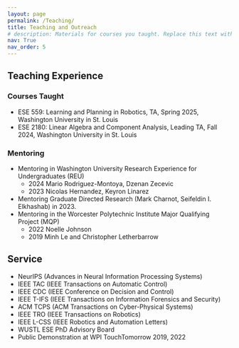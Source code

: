 ```yaml
---
layout: page
permalink: /Teaching/
title: Teaching and Outreach
# description: Materials for courses you taught. Replace this text with your description.
nav: True
nav_order: 5
---
```


## Teaching Experience

### Courses Taught
- ESE 559: Learning and Planning in Robotics, TA, Spring 2025, Washington University in St. Louis
- ESE 2180: Linear Algebra and Component Analysis, Leading TA, Fall 2024, Washington University in St. Louis

### Mentoring
- Mentoring in Washington University Research Experience for Undergraduates (REU)
  - 2024 Mario Rodriguez-Montoya, Dzenan Zecevic
  - 2023 Nicolas Hernandez, Keyron Linarez
- Mentoring Graduate Directed Research (Mark Charnot, Seifeldin I. Elkhashab) in 2023.
- Mentoring in the Worcester Polytechnic Institute Major Qualifying Project (MQP)
  - 2022 Noelle Johnson
  - 2019 Minh Le and Christopher Letherbarrow

## Service
- NeurIPS (Advances in Neural Information Processing Systems)
- IEEE TAC (IEEE Transactions on Automatic Control)
- IEEE CDC (IEEE Conference on Decision and Control)
- IEEE T-IFS (IEEE Transactions on Information Forensics and Security)
- ACM TCPS (ACM Transactions on Cyber-Physical Systems)
- IEEE TRO (IEEE Transactions on Robotics)
- IEEE L-CSS (IEEE Robotics and Automation Letters)
- WUSTL ESE PhD Advisory Board
- Public Demonstration at WPI TouchTomorrow 2019, 2022

<!-- 
## Professional Experience
- 2022-Present   Research Assistant, Washington University in St. Louis, St. Louis, MO, USA
- 2019-2022      Graduate Research Assistant, Worcester Polytechnic Institute, Worcester, MA, USA

## Teaching Experience
- Teaching Assistant for the course ESE2180 Linear Algebra and Component Analysis at Washington University in St. Louis in 2024.
- Mentoring in Washington University Research Experience for Undergraduates (REU) in 2023 and 2024.
- Mentoring in the Worcester Polytechnic Institute Major Qualifying Project (MQP) in 2019 and 2021.

## Service
- Reviewer of IEEE TAC, IEEE T-IFS, IEEE L-CSS, IEEE CDC
- WUSTL ESE PhD Advisory Board
- Public Demonstration at WPI TouchTomorrow 2019, 2022

## Patents
- Hongchao Zhang, Patent- A following housekeeper robot (Patent No.: 201710406907.1)
- Hongchao Zhang, Patent- Laptop Heat Exchange Cupholder (Patent No.: ZL 2014 2 0806400.7)

## Tools
- Python, PyTorch, Matlab, ROS, C/C++ -->
